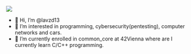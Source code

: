
![](https://komarev.com/ghpvc/?username=lavzd13&color=violet)

- 👋 Hi, I’m @lavzd13
- 👀 I’m interested in programming, cybersecurity(pentesting), computer networks and cars.
- 🌱 I’m currently enrolled in common_core at 42Vienna where are I currently learn C/C++ programming.
